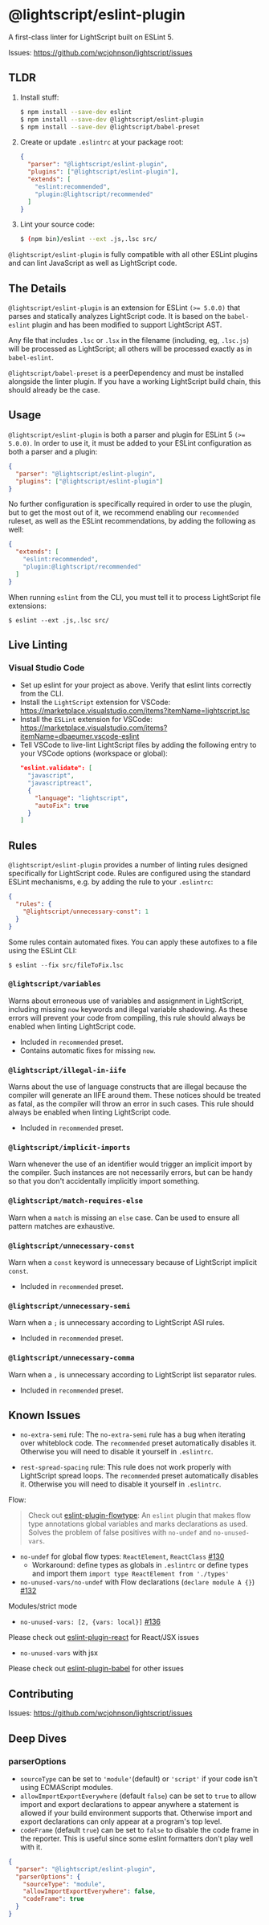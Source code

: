 # @lightscript/eslint-plugin

A first-class linter for LightScript built on ESLint 5.

Issues: https://github.com/wcjohnson/lightscript/issues

## TLDR

1. Install stuff:
    ```sh
    $ npm install --save-dev eslint
    $ npm install --save-dev @lightscript/eslint-plugin
    $ npm install --save-dev @lightscript/babel-preset
    ```

2. Create or update `.eslintrc` at your package root:

    ```json
    {
      "parser": "@lightscript/eslint-plugin",
      "plugins": ["@lightscript/eslint-plugin"],
      "extends": [
        "eslint:recommended",
        "plugin:@lightscript/recommended"
      ]
    }
    ```

1. Lint your source code:
    ```sh
    $ (npm bin)/eslint --ext .js,.lsc src/
    ```

`@lightscript/eslint-plugin` is fully compatible with all other ESLint plugins and can lint JavaScript as well as LightScript code.

## The Details

`@lightscript/eslint-plugin` is an extension for ESLint `(>= 5.0.0)` that parses and statically analyzes LightScript code.
It is based on the `babel-eslint` plugin and has been modified to support LightScript AST.

Any file that includes `.lsc` or `.lsx` in the filename (including, eg, `.lsc.js`)
will be processed as LightScript; all others will be processed exactly as in `babel-eslint`.

`@lightscript/babel-preset` is a peerDependency and must be installed alongside the linter plugin. If you have a working LightScript build chain, this should already be the case.

## Usage

`@lightscript/eslint-plugin` is both a parser and plugin for ESLint 5 `(>= 5.0.0)`. In order to use it, it must be added
to your ESLint configuration as both a parser and a plugin:

```json
{
  "parser": "@lightscript/eslint-plugin",
  "plugins": ["@lightscript/eslint-plugin"]
}
```

No further configuration is specifically required in order to use the plugin, but to get the most out of it, we recommend enabling
our `recommended` ruleset, as well as the ESLint recommendations, by adding the following as well:

```json
{
  "extends": [
    "eslint:recommended",
    "plugin:@lightscript/recommended"
  ]
}
```

When running `eslint` from the CLI, you must tell it to process LightScript file extensions:

```
$ eslint --ext .js,.lsc src/
```

## Live Linting

### Visual Studio Code

- Set up eslint for your project as above. Verify that eslint lints correctly from the CLI.
- Install the `LightScript` extension for VSCode: https://marketplace.visualstudio.com/items?itemName=lightscript.lsc
- Install the `ESLint` extension for VSCode: https://marketplace.visualstudio.com/items?itemName=dbaeumer.vscode-eslint
- Tell VSCode to live-lint LightScript files by adding the following entry to your VSCode options (workspace or global):
  ```json
  "eslint.validate": [
    "javascript",
    "javascriptreact",
    {
      "language": "lightscript",
      "autoFix": true
    }
  ]
  ```

## Rules

`@lightscript/eslint-plugin` provides a number of linting rules designed specifically for LightScript code. Rules are configured using the standard ESLint mechanisms, e.g. by adding the rule to your `.eslintrc`:

```json
{
  "rules": {
    "@lightscript/unnecessary-const": 1
  }
}
```

Some rules contain automated fixes. You can apply these autofixes to a file using the ESLint CLI:

```
$ eslint --fix src/fileToFix.lsc
```

### `@lightscript/variables`

Warns about erroneous use of variables and assignment in LightScript, including missing `now` keywords and illegal variable shadowing. As these errors will prevent your code from compiling, this rule should always be enabled when linting LightScript code.

- Included in `recommended` preset.
- Contains automatic fixes for missing `now`.

### `@lightscript/illegal-in-iife`

Warns about the use of language constructs that are illegal because the compiler will generate an IIFE around them. These notices should be treated as fatal, as the compiler will throw an error in such cases. This rule should always be enabled when linting LightScript code.

- Included in `recommended` preset.

### `@lightscript/implicit-imports`

Warn whenever the use of an identifier would trigger an implicit import by the compiler. Such instances are not necessarily errors, but can be handy so that you don't accidentally implicitly import something.

### `@lightscript/match-requires-else`

Warn when a `match` is missing an `else` case. Can be used to ensure all pattern matches are exhaustive.

### `@lightscript/unnecessary-const`

Warn when a `const` keyword is unnecessary because of LightScript implicit `const`.

- Included in `recommended` preset.

### `@lightscript/unnecessary-semi`

Warn when a `;` is unnecessary according to LightScript ASI rules.

- Included in `recommended` preset.

### `@lightscript/unnecessary-comma`

Warn when a `,` is unnecessary according to LightScript list separator rules.

- Included in `recommended` preset.

## Known Issues

- `no-extra-semi` rule:
The `no-extra-semi` rule has a bug when iterating over whiteblock code. The `recommended` preset automatically disables it. Otherwise you will need to disable it yourself in `.eslintrc`.

- `rest-spread-spacing` rule:
This rule does not work properly with LightScript spread loops. The `recommended` preset automatically disables it. Otherwise you will need to disable it yourself in `.eslintrc`.

Flow:
> Check out [eslint-plugin-flowtype](https://github.com/gajus/eslint-plugin-flowtype): An `eslint` plugin that makes flow type annotations global variables and marks declarations as used. Solves the problem of false positives with `no-undef` and `no-unused-vars`.
- `no-undef` for global flow types: `ReactElement`, `ReactClass` [#130](https://github.com/babel/babel-eslint/issues/130#issuecomment-111215076)
  - Workaround: define types as globals in `.eslintrc` or define types and import them `import type ReactElement from './types'`
- `no-unused-vars/no-undef` with Flow declarations (`declare module A {}`) [#132](https://github.com/babel/babel-eslint/issues/132#issuecomment-112815926)

Modules/strict mode
- `no-unused-vars: [2, {vars: local}]` [#136](https://github.com/babel/babel-eslint/issues/136)

Please check out [eslint-plugin-react](https://github.com/yannickcr/eslint-plugin-react) for React/JSX issues
- `no-unused-vars` with jsx

Please check out [eslint-plugin-babel](https://github.com/babel/eslint-plugin-babel) for other issues

## Contributing

Issues: https://github.com/wcjohnson/lightscript/issues

## Deep Dives

### parserOptions

- `sourceType` can be set to `'module'`(default) or `'script'` if your code isn't using ECMAScript modules.
- `allowImportExportEverywhere` (default `false`) can be set to `true` to allow import and export declarations to appear anywhere a statement is allowed if your build environment supports that. Otherwise import and export declarations can only appear at a program's top level.
- `codeFrame` (default `true`) can be set to `false` to disable the code frame in the reporter. This is useful since some eslint formatters don't play well with it.

```json
{
  "parser": "@lightscript/eslint-plugin",
  "parserOptions": {
    "sourceType": "module",
    "allowImportExportEverywhere": false,
    "codeFrame": true
  }
}
```
